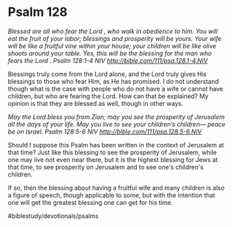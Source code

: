 # Psalm 128
*Blessed are all who fear the Lord , who walk in obedience to him. You will eat the fruit of your labor; blessings and prosperity will be yours. Your wife will be like a fruitful vine within your house; your children will be like olive shoots around your table. Yes, this will be the blessing for the man who fears the Lord .*
*Psalm 128:1-4 NIV*
*http://bible.com/111/psa.128.1-4.NIV*

Blessings truly come from the Lord alone, and the Lord truly gives His blessings to those who fear Him, as He has promised.
I do not understand though what is the case with people who do not have a wife or cannot have children, but who are fearing the Lord. How can that be explained?
My opinion is that they are blessed as well, though in other ways.

*May the Lord bless you from Zion; may you see the prosperity of Jerusalem all the days of your life. May you live to see your children’s children— peace be on Israel.*
*Psalm 128:5-6 NIV*
*http://bible.com/111/psa.128.5-6.NIV*

Should I suppose this Psalm has been written in the context of Jerusalem at that time?
Just like this blessing to see the prosperity of Jerusalem, while one may live not even near there, but it is the highest blessing for Jews at that time, to see prosperity on Jerusalem and to see one's children's children.

If so, then the blessing about having a fruitful wife and many children is also a figure of speech, though applicable to some, but with the intention that one will get the greatest blessing one can get for his time.

#biblestudy/devotionals/psalms